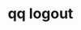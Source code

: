 ---
category: logout
command: logout
keywords: qq, qq_cli, logout
optional_options: []
permalink: /qq-cli-command-guide/logout/logout.html
positional_options: []
sidebar: qq_cli_command_reference_sidebar
summary: This section explains how to use the <code>qq logout</code> command.
synopsis: Remove qfsd REST credentials
title: qq logout
usage: qq logout [-h]

---
